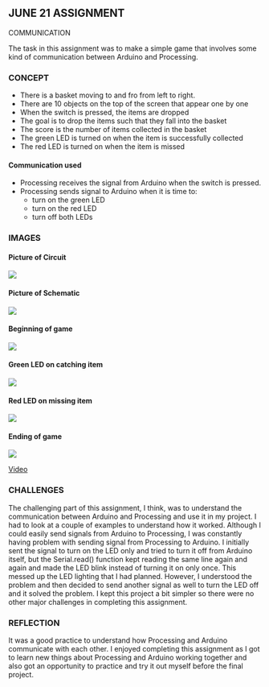## JUNE 21 ASSIGNMENT

COMMUNICATION

The task in this assignment was to make a simple game that involves some kind of communication between Arduino and Processing.

### CONCEPT

* There is a basket moving to and fro from left to right.
* There are 10 objects on the top of the screen that appear one by one
* When the switch is pressed, the items are dropped
* The goal is to drop the items such that they fall into the basket
* The score is the number of items collected in the basket
* The green LED is turned on when the item is successfully collected
* The red LED is turned on when the item is missed

#### Communication used
* Processing receives the signal from Arduino when the switch is pressed.
* Processing sends signal to Arduino when it is time to:
  * turn on the green LED
  * turn on the red LED
  * turn off both LEDs
  
### IMAGES

#### Picture of Circuit

![](June21_Circuit.jpg)

#### Picture of Schematic

![](June21_Schematic.jpg)

#### Beginning of game

![](June21_1.png)

#### Green LED on catching item

![](June21_greenLED.jpg)

#### Red LED on missing item

![](June21_redLED.jpg)

#### Ending of game

![](June21_2.png)

[Video]()

### CHALLENGES

The challenging part of this assignment, I think, was to understand the communication between Arduino and Processing and use it in my project. I had to look at a couple of examples to understand how it worked. Although I could easily send signals from Arduino to Processing, I was constantly having problem with sending signal from Processing to Arduino. I initially sent the signal to turn on the LED only and tried to turn it off from Arduino itself, but the Serial.read() function kept reading the same line again and again and made the LED blink instead of turning it on only once. This messed up the LED lighting that I had planned. However, I understood the problem and then decided to send another signal as well to turn the LED off and it solved the problem. I kept this project a bit simpler so there were no other major challenges in completing this assignment.

### REFLECTION

It was a good practice to understand how Processing and Arduino communicate with each other. I enjoyed completing this assignment as I got to learn new things about Processing and Arduino working together and also got an opportunity to practice and try it out myself before the final project.
